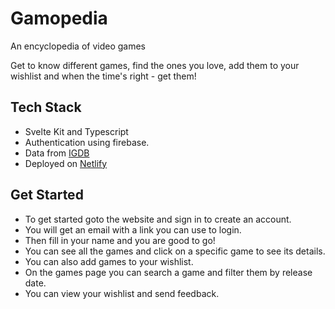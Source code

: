 # Gamopedia

An encyclopedia of video games

Get to know different games, find the ones you love, add them to your wishlist and when the time's right - get them!

## Tech Stack

- Svelte Kit and Typescript
- Authentication using firebase.
- Data from [IGDB](https://igdb.com)
- Deployed on [Netlify](https://netlify.com)

## Get Started

- To get started goto the website and sign in to create an account.
- You will get an email with a link you can use to login.
- Then fill in your name and you are good to go!
- You can see all the games and click on a specific game to see its details.
- You can also add games to your wishlist.
- On the games page you can search a game and filter them by release date.
- You can view your wishlist and send feedback.

